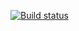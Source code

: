 [![Build status](https://ci.appveyor.com/api/projects/status/1dbj7le9j06sjk09?svg=true)](https://ci.appveyor.com/project/melezhikova/map)
